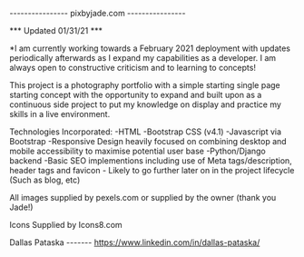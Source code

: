  ---------------- pixbyjade.com ----------------

*** Updated 01/31/21 ***

*I am currently working towards a February 2021 deployment with updates periodically afterwards as I expand my capabilities as a developer.  I am always open to constructive criticism and to learning to concepts! 

This project is a photography portfolio with a simple starting single page starting concept with the opportunity to expand and built upon as a continuous side project to put my knowledge on display and practice my skills in a live environment.


Technologies Incorporated:
  -HTML
  -Bootstrap CSS (v4.1)
  -Javascript via Bootstrap
  -Responsive Design heavily focused on combining desktop and mobile accessibility to maximise potential user base
  -Python/Django backend
  -Basic SEO implementions including use of Meta tags/description, header tags and favicon
    - Likely to go further later on in the project lifecycle (Such as blog, etc)
  


All images supplied by pexels.com or supplied by the owner (thank you Jade!)

Icons Supplied by Icons8.com
  

Dallas Pataska ------- https://www.linkedin.com/in/dallas-pataska/
